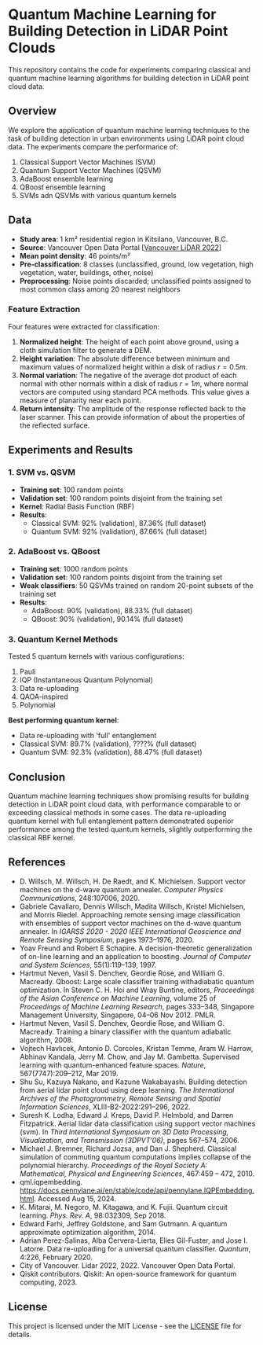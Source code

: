 # Quantum Machine Learning for Building Detection in LiDAR Point Clouds

This repository contains the code for experiments comparing classical and quantum machine learning algorithms for building detection in LiDAR point cloud data.

## Overview

We explore the application of quantum machine learning techniques to the task of building detection in urban environments using LiDAR point cloud data. The experiments compare the performance of:

1. Classical Support Vector Machines (SVM)
2. Quantum Support Vector Machines (QSVM)
3. AdaBoost ensemble learning
4. QBoost ensemble learning
5. SVMs adn QSVMs with various quantum kernels

## Data

- **Study area**: 1 km² residential region in Kitsilano, Vancouver, B.C.
- **Source**: Vancouver Open Data Portal [[Vancouver LiDAR 2022](https://opendata.vancouver.ca/explore/dataset/lidar-2022/information/)]
- **Mean point density**: 46 points/m²
- **Pre-classification**: 8 classes (unclassified, ground, low vegetation, high vegetation, water, buildings, other, noise)
- **Preprocessing**: Noise points discarded; unclassified points assigned to most common class among 20 nearest neighbors

### Feature Extraction

Four features were extracted for classification:
1. **Normalized height**: The height of each point above ground, using a cloth simulation filter to generate a DEM.
2. **Height variation**: The absolute difference between minimum and maximum values of normalized height within a disk of radius $r = 0.5m$.
3. **Normal variation**: The negative of the average dot product of each normal with other normals within a disk of radius $r = 1m$, where normal vectors are computed using standard PCA methods. This value gives a measure of planarity near each point. 
4. **Return intensity**: The amplitude of the response reflected back to the laser scanner.  This can provide information of about the properties of the reflected surface.

## Experiments and Results

### 1. SVM vs. QSVM

- **Training set**: 100 random points
- **Validation set**: 100 random points disjoint from the training set
- **Kernel**: Radial Basis Function (RBF)
- **Results**:
  - Classical SVM: 92% (validation), 87.36% (full dataset)
  - Quantum SVM: 92% (validation), 87.66% (full dataset)

### 2. AdaBoost vs. QBoost

- **Training set**: 1000 random points
- **Validation set**: 100 random points disjoint from the training set
- **Weak classifiers**: 50 QSVMs trained on random 20-point subsets of the training set
- **Results**:
  - AdaBoost: 90% (validation), 88.33% (full dataset)
  - QBoost: 90% (validation), 90.14% (full dataset)

### 3. Quantum Kernel Methods

Tested 5 quantum kernels with various configurations:
1. Pauli
2. IQP (Instantaneous Quantum Polynomial)
3. Data re-uploading
4. QAOA-inspired
5. Polynomial

**Best performing quantum kernel**:
- Data re-uploading with 'full' entanglement
- Classical SVM: 89.7% (validation), ????% (full dataset)
- Quantum SVM: 92.3% (validation), 88.47% (full dataset)

## Conclusion

Quantum machine learning techniques show promising results for building detection in LiDAR point cloud data, with performance comparable to or exceeding classical methods in some cases. The data re-uploading quantum kernel with full entanglement pattern demonstrated superior performance among the tested quantum kernels, slightly outperforming the classical RBF kernel.

## References

- D. Willsch, M. Willsch, H. De Raedt, and K. Michielsen. Support vector machines on the d-wave quantum annealer. _Computer Physics Communications_, 248:107006, 2020.
- Gabriele Cavallaro, Dennis Willsch, Madita Willsch, Kristel Michielsen, and Morris Riedel. Approaching remote sensing image classification with ensembles of support vector machines on the d-wave quantum annealer. In _IGARSS 2020 - 2020 IEEE International Geoscience and Remote Sensing Symposium_, pages 1973–1976, 2020.
- Yoav Freund and Robert E Schapire. A decision-theoretic generalization of on-line learning and an application to boosting. _Journal of Computer and System Sciences_, 55(1):119–139, 1997.
- Hartmut Neven, Vasil S. Denchev, Geordie Rose, and William G. Macready. Qboost: Large scale classifier training withadiabatic quantum optimization. In Steven C. H. Hoi and Wray Buntine, editors, _Proceedings of the Asian Conference on Machine Learning_, volume 25 of _Proceedings of Machine Learning Research_, pages 333–348, Singapore Management University, Singapore, 04–06 Nov 2012. PMLR.
- Hartmut Neven, Vasil S. Denchev, Geordie Rose, and William G. Macready. Training a binary classifier with the quantum adiabatic algorithm, 2008.
- Vojtech Havlıcek, Antonio D. Corcoles, Kristan Temme, Aram W. Harrow, Abhinav Kandala, Jerry M. Chow, and Jay M. Gambetta. Supervised learning with quantum-enhanced feature spaces. _Nature_, 567(7747):209–212, Mar 2019.
- Shu Su, Kazuya Nakano, and Kazune Wakabayashi. Building detection from aerial lidar point cloud using deep learning. _The International Archives of the Photogrammetry, Remote Sensing and Spatial Information Sciences_, XLIII-B2-2022:291–296, 2022.
- Suresh K. Lodha, Edward J. Kreps, David P. Helmbold, and Darren Fitzpatrick. Aerial lidar data classification using support vector machines (svm). In _Third International Symposium on 3D Data Processing, Visualization, and Transmission (3DPVT’06)_, pages 567–574, 2006.
- Michael J. Bremner, Richard Jozsa, and Dan J. Shepherd. Classical simulation of commuting quantum computations implies collapse of the polynomial hierarchy. _Proceedings of the Royal Society A: Mathematical, Physical and Engineering Sciences_, 467:459 – 472, 2010.
- qml.iqpembedding. <https://docs.pennylane.ai/en/stable/code/api/pennylane.IQPEmbedding.html>. Accessed Aug 15, 2024.
- K. Mitarai, M. Negoro, M. Kitagawa, and K. Fujii. Quantum circuit learning. _Phys. Rev. A_, 98:032309, Sep 2018.
- Edward Farhi, Jeffrey Goldstone, and Sam Gutmann. A quantum approximate optimization algorithm, 2014.
- Adrian Perez-Salinas, Alba Cervera-Lierta, Elies Gil-Fuster, and Jose I. Latorre. Data re-uploading for a universal quantum classifier. _Quantum_, 4:226, February 2020.
- City of Vancouver. Lidar 2022, 2022. Vancouver Open Data Portal.
- Qiskit contributors. Qiskit: An open-source framework for quantum computing, 2023.

## License

This project is licensed under the MIT License - see the [LICENSE](LICENSE) file for details.